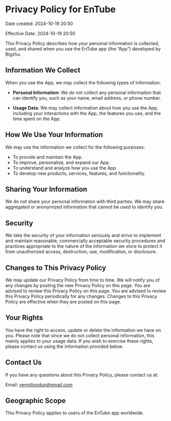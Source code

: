 # Privacy Policy for EnTube

Date created: 2024-10-19 20:50

Effective Date: 2024-10-19 20:50

This Privacy Policy describes how your personal information is collected, used, and shared when you use the EnTube app (the “App”) developed by Bigzhu.

## Information We Collect

When you use the App, we may collect the following types of information:

- **Personal Information**: We do not collect any personal information that can identify you, such as your name, email address, or phone number.

- **Usage Data**: We may collect information about how you use the App, including your interactions with the App, the features you use, and the time spent on the App.

## How We Use Your Information

We may use the information we collect for the following purposes:

- To provide and maintain the App.
- To improve, personalize, and expand our App.
- To understand and analyze how you use the App.
- To develop new products, services, features, and functionality.

## Sharing Your Information

We do not share your personal information with third parties. We may share aggregated or anonymized information that cannot be used to identify you.

## Security

We take the security of your information seriously and strive to implement and maintain reasonable, commercially acceptable security procedures and practices appropriate to the nature of the information we store to protect it from unauthorized access, destruction, use, modification, or disclosure.

## Changes to This Privacy Policy

We may update our Privacy Policy from time to time. We will notify you of any changes by posting the new Privacy Policy on this page. You are advised to review this Privacy Policy on this page. You are advised to review this Privacy Policy periodically for any changes. Changes to this Privacy Policy are effective when they are posted on this page.

## Your Rights

You have the right to access, update or delete the information we have on you. Please note that since we do not collect personal information, this mainly applies to your usage data. If you wish to exercise these rights, please contact us using the information provided below.

## Contact Us

If you have any questions about this Privacy Policy, please contact us at:

Email: <vermiliondun@gmail.com>

## Geographic Scope

This Privacy Policy applies to users of the EnTube app worldwide.
